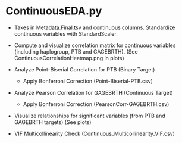 # ContinuousEDA.py
- Takes in Metadata.Final.tsv and continuous columns. Standardize continuous variables with StandardScaler.


- Compute and visualize correlation matrix for continuous variables (including haplogroup, PTB and GAGEBRTH). (See ContinuousCorrelationHeatmap.png in plots)


- Analyze Point-Biserial Correlation for PTB (Binary Target)
	- Apply Bonferroni Correction (Point-Biserial-PTB.csv)


- Analyze Pearson Correlation for GAGEBRTH (Continuous Target)
	- Apply Bonferroni Correction (PearsonCorr-GAGEBRTH.csv)

- Visualize relationships for significant variables (from PTB and GAGEBRTH targets) (See plots)

- VIF Multicollinearity Check (Continuous_Multicollinearity_VIF.csv)

